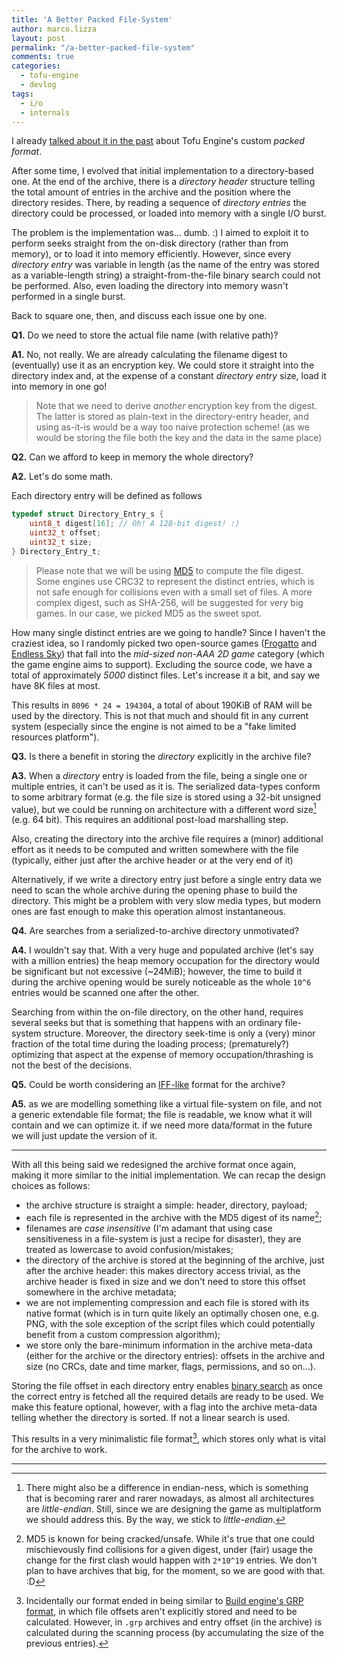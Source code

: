 ```yaml
---
title: 'A Better Packed File-System'
author: marco.lizza
layout: post
permalink: "/a-better-packed-file-system"
comments: true
categories:
  - tofu-engine
  - devlog
tags:
  - i/o
  - internals
---
```

I already [talked about it in the past](/tofu-engine-5) about Tofu Engine's custom *packed format*.

After some time, I evolved that initial implementation to a directory-based one. At the end of the archive, there is a *directory header* structure telling the total amount of entries in the archive and the position where the directory resides. There, by reading a sequence of *directory entries* the directory could be processed, or loaded into memory with a single I/O burst.

The problem is the implementation was... dumb. :) I aimed to exploit it to perform seeks straight from the on-disk directory (rather than from memory), or to load it into memory efficiently. However, since every *directory entry* was variable in length (as the name of the entry was stored as a variable-length string) a straight-from-the-file binary search could not be performed. Also, even loading the directory into memory wasn't performed in a single burst.

Back to square one, then, and discuss each issue one by one.

**Q1.** Do we need to store the actual file name (with relative path)?

**A1.** No, not really. We are already calculating the filename digest to (eventually) use it as an encryption key. We could store it straight into the directory index and, at the expense of a constant *directory entry* size, load it into memory in one go!

> Note that we need to derive *another* encryption key from the digest. The latter is stored as plain-text in the directory-entry header, and using as-it-is would be a way too naive protection scheme! (as we would be storing the file both the key and the data in the same place)

**Q2.** Can we afford to keep in memory the whole directory?

**A2.** Let's do some math.

Each directory entry will be defined as follows

```c
typedef struct Directory_Entry_s {
    uint8_t digest[16]; // Oh! A 128-bit digest! :)
    uint32_t offset;
    uint32_t size;
} Directory_Entry_t;
```

> Please note that we will be using [MD5](https://it.wikipedia.org/wiki/MD5) to compute the file digest. Some engines use CRC32 to represent the distinct entries, which is not safe enough for collisions even with a small set of files. A more complex digest, such as SHA-256, will be suggested for very big games. In our case, we picked MD5 as the sweet spot.

How many single distinct entries are we going to handle? Since I haven't the craziest idea, so I randomly picked two open-source games ([Frogatto](https://github.com/frogatto/frogatto) and [Endless Sky](https://github.com/endless-sky/endless-sky)) that fall into the *mid-sized non-AAA 2D game* category (which the game engine aims to support). Excluding the source code, we have a total of approximately *5000* distinct files. Let's increase it a bit, and say we have 8K files at most.

This results in `8096 * 24 = 194304`, a total of about 190KiB of RAM will be used by the directory. This is not that much and should fit in any current system (especially since the engine is not aimed to be a "fake limited resources platform").

**Q3.** Is there a benefit in storing the *directory* explicitly in the archive file?

**A3.** When a *directory* entry is loaded from the file, being a single one or multiple entries, it can't be used as it is. The serialized data-types conform to some arbitrary format (e.g. the file size is stored using a 32-bit unsigned value), but we could be running on architecture with a different word size[^1] (e.g. 64 bit). This requires an additional post-load marshalling step.

Also, creating the directory into the archive file requires a (minor) additional effort as it needs to be computed and written somewhere with the file (typically, either just after the archive header or at the very end of it)

Alternatively, if we write a directory entry just before a single entry data we need to scan the whole archive during the opening phase to build the directory. This might be a problem with very slow media types, but modern ones are fast enough to make this operation almost instantaneous.

**Q4.** Are searches from a serialized-to-archive directory unmotivated?

**A4.** I wouldn't say that. With a very huge and populated archive (let's say with a million entries) the heap memory occupation for the directory would be significant but not excessive (~24MiB); however, the time to build it during the archive opening would be surely noticeable as the whole `10^6` entries would be scanned one after the other.

Searching from within the on-file directory, on the other hand, requires several seeks but that is something that happens with an ordinary file-system structure. Moreover, the directory seek-time is only a (very) minor fraction of the total time during the loading process; (prematurely?) optimizing that aspect at the expense of memory occupation/thrashing is not the best of the decisions.

**Q5.** Could be worth considering an [IFF-like](https://en.wikipedia.org/wiki/Interchange_File_Format) format for the archive?

**A5.** as we are modelling something like a virtual file-system on file, and not a generic extendable file format; the file is readable, we know what it will contain and we can optimize it. if we need more data/format in the future we will just update the version of it.

---

With all this being said we redesigned the archive format once again, making it more similar to the initial implementation. We can recap the design choices as follows:

* the archive structure is straight a simple: header, directory, payload;
* each file is represented in the archive with the MD5 digest of its name[^2];
* filenames are *case insensitive* (I'm adamant that using case sensitiveness in a file-system is just a recipe for disaster), they are treated as lowercase to avoid confusion/mistakes;
* the directory of the archive is stored at the beginning of the archive, just after the archive header: this makes directory access trivial, as the archive header is fixed in size and we don't need to store this offset somewhere in the archive metadata;
* we are not implementing compression and each file is stored with its native format (which is in turn quite likely an optimally chosen one, e.g. PNG, with the sole exception of the script files which could potentially benefit from a custom compression algorithm);
* we store only the bare-minimum information in the archive meta-data (either for the archive or the directory entries): offsets in the archive and size (no CRCs, date and time marker, flags, permissions, and so on...).

Storing the file offset in each directory entry enables [binary search](https://en.wikipedia.org/wiki/Binary_search_algorithm) as once the correct entry is fetched all the required details are ready to be used. We make this feature optional, however, with a flag into the archive meta-data telling whether the directory is sorted. If not a linear search is used.

This results in a very minimalistic file format[^3], which stores only what is vital for the archive to work.

---

[^1]: There might also be a difference in endian-ness, which is something that is becoming rarer and rarer nowadays, as almost all architectures are *little-endian*. Still, since we are designing the game as multiplatform we should address this. By the way, we stick to *little-endian*.

[^2]: MD5 is known for being cracked/unsafe. While it's true that one could mischievously find collisions for a given digest, under (fair) usage the change for the first clash would happen with `2*10^19` entries. We don't plan to have archives that big, for the moment, so we are good with that. :D

[^3]: Incidentally our format ended in being similar to [Build engine's GRP format](https://moddingwiki.shikadi.net/wiki/GRP_Format), in which file offsets aren't explicitly stored and need to be calculated. However, in `.grp` archives and entry offset (in the archive) is calculated during the scanning process (by accumulating the size of the previous entries).
